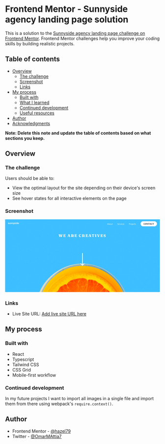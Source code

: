 # Frontend Mentor - Sunnyside agency landing page solution

This is a solution to the [Sunnyside agency landing page challenge on Frontend Mentor](https://www.frontendmentor.io/challenges/sunnyside-agency-landing-page-7yVs3B6ef). Frontend Mentor challenges help you improve your coding skills by building realistic projects.

## Table of contents

- [Overview](#overview)
  - [The challenge](#the-challenge)
  - [Screenshot](#screenshot)
  - [Links](#links)
- [My process](#my-process)
  - [Built with](#built-with)
  - [What I learned](#what-i-learned)
  - [Continued development](#continued-development)
  - [Useful resources](#useful-resources)
- [Author](#author)
- [Acknowledgments](#acknowledgments)

**Note: Delete this note and update the table of contents based on what sections you keep.**

## Overview

### The challenge

Users should be able to:

- View the optimal layout for the site depending on their device's screen size
- See hover states for all interactive elements on the page

### Screenshot

![](./screenshot.jpg)

### Links

- Live Site URL: [Add live site URL here](https://hazel79.github.io/frontend-mentor-challenges/10-sunnyside-landing)

## My process

### Built with

- React
- Typescript
- Tailwind CSS
- CSS Grid
- Mobile-first workflow

### Continued development

In my future projects I want to import all images in a single file and import them from there using webpack's ```require.context()```.

## Author

- Frontend Mentor - [@hazel79](https://www.frontendmentor.io/profile/hazel79)
- Twitter - [@OmarMAttia7](https://twitter.com/OmarMAttia7)
